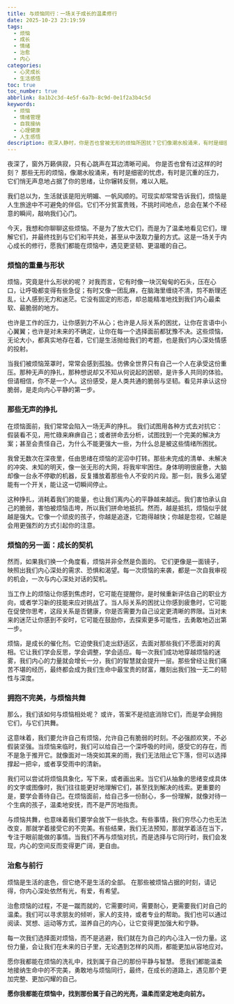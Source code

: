 ```yaml
---
title: 与烦恼同行：一场关于成长的温柔修行
date: 2025-10-23 23:19:59
tags:
  - 烦恼
  - 成长
  - 情绪
  - 治愈
  - 内心
categories:
  - 心灵成长
  - 生活感悟
toc: true
toc_number: true
abbrlink: 8a1b2c3d-4e5f-6a7b-8c9d-0e1f2a3b4c5d
keywords:
  - 烦恼
  - 情绪管理
  - 自我接纳
  - 心理健康
  - 人生感悟
description: 夜深人静时，你是否也曾被无形的烦恼所困扰？它们像潮水般涌来，有时是细密的忧虑，有时是沉重的压力。这篇文章将带你走进烦恼的深处，不是为了沉溺，而是为了理解、接纳，并最终找到与它们和平共处、甚至从中汲取力量的温柔方式。这是一场关于内心成长的修行，愿我们都能在烦恼中，遇见更坚韧、更温暖的自己。
---
```


夜深了，窗外万籁俱寂，只有心跳声在耳边清晰可闻。
你是否也曾有过这样的时刻？
那些无形的烦恼，像潮水般涌来，有时是细密的忧虑，有时是沉重的压力，它们悄无声息地占据了你的思绪，让你辗转反侧，难以入眠。

我们总以为，生活就该是阳光明媚、一帆风顺的。可现实却常常告诉我们，烦恼是人生旅途中不可避免的伴侣。它们不分贫富贵贱，不挑时间地点，总会在某个不经意的瞬间，敲响我们心门。

今天，我想和你聊聊这些烦恼。不是为了放大它们，而是为了温柔地看见它们，理解它们，并最终找到与它们和平共处，甚至从中汲取力量的方式。这是一场关于内心成长的修行，愿我们都能在烦恼中，遇见更坚韧、更温暖的自己。

### 烦恼的重量与形状

烦恼，究竟是什么形状的呢？
对我而言，它有时像一块沉甸甸的石头，压在心口，让呼吸都变得有些急促；有时又像一团乱麻，在脑海里缠绕不清，剪不断理还乱，让人感到无力和迷茫。它没有固定的形态，却总能精准地找到我们内心最柔软、最脆弱的地方。

也许是工作的压力，让你感到力不从心；也许是人际关系的困扰，让你在言语中小心翼翼；也许是对未来的不确定，让你在每一个选择面前都犹豫不决。这些烦恼，无论大小，都真实地存在着，它们是生活抛给我们的考题，也是我们内心深处情感的投射。

当我们被烦恼笼罩时，常常会感到孤独。仿佛全世界只有自己一个人在承受这份重压。那种无声的挣扎，那种想说却又不知从何说起的困顿，是许多人共同的体验。但请相信，你不是一个人。这份感受，是人类共通的脆弱与坚韧。看见并承认这份脆弱，是走向内心平静的第一步。

### 那些无声的挣扎

在烦恼面前，我们常常会陷入一场无声的挣扎。
我们试图用各种方式去对抗它：假装看不见，用忙碌来麻痹自己；或者拼命去分析，试图找到一个完美的解决方案；甚至会责怪自己，为什么不能更强大一些，为什么总是被这些情绪所困扰。

我曾无数次在深夜里，任由思绪在烦恼的泥沼中打转。那些未完成的清单、未解决的冲突、未知的明天，像一张无形的大网，将我牢牢困住。身体明明很疲惫，大脑却像一台永不停歇的机器，反复播放着那些令人不安的片段。那一刻，我多么渴望能有一个开关，能让这一切瞬间停止。

这种挣扎，消耗着我们的能量，也让我们离内心的平静越来越远。我们害怕承认自己的脆弱，害怕被烦恼击垮，所以我们拼命地抵抗。然而，越是抵抗，烦恼似乎就越是强大。它像一个顽皮的孩子，你越是追逐，它跑得越快；你越是忽视，它越是会用更强烈的方式引起你的注意。

### 烦恼的另一面：成长的契机

然而，如果我们换一个角度看，烦恼并非全然是负面的。
它们更像是一面镜子，映照出我们内心深处的需求、恐惧和渴望。每一次烦恼的来袭，都是一次自我审视的机会，一次与内心深处对话的契机。

当工作上的烦恼让你感到焦虑时，它可能在提醒你，是时候重新评估自己的职业方向，或者学习新的技能来应对挑战了。当人际关系的困扰让你感到疲惫时，它可能在促使你思考，这段关系是否健康，你是否需要为自己设定更清晰的界限。当对未来的迷茫让你感到不安时，它可能在鼓励你，去探索更多可能性，去勇敢地迈出第一步。

烦恼，是成长的催化剂。它迫使我们走出舒适区，去面对那些我们不愿面对的真相。它让我们学会反思，学会调整，学会适应。每一次我们成功地穿越烦恼的迷雾，我们内心的力量就会增长一分，我们的智慧就会提升一层。那些曾经让我们痛苦不堪的经历，最终都会成为我们生命中最宝贵的财富，雕刻出我们独一无二的韧性与深度。

### 拥抱不完美，与烦恼共舞

那么，我们该如何与烦恼相处呢？
或许，答案不是彻底消除它们，而是学会拥抱它们，与它们共舞。

这意味着，我们要允许自己有烦恼，允许自己有脆弱的时刻。不必强颜欢笑，不必假装坚强。当烦恼来临时，我们可以给自己一个深呼吸的时间，感受它的存在，而不是急于推开它。就像面对一场突如其来的雨，我们无法阻止它下落，但可以选择撑起一把伞，或者享受雨中的清新。

我们可以尝试将烦恼具象化，写下来，或者画出来。当它们从抽象的思绪变成具体的文字或图像时，我们往往能更好地理解它们，甚至找到解决的线索。更重要的是，要学会善待自己。在烦恼面前，给自己多一份耐心，多一份理解，就像对待一个生病的孩子，温柔地安抚，而不是严厉地指责。

与烦恼共舞，也意味着我们要学会放下一些执念。有些事情，我们穷尽心力也无法改变，那就学着接受它的不完美。有些结果，我们无法预知，那就学着活在当下，专注于眼前能做的事情。当我们不再与烦恼对抗，而是选择与它同行时，我们会发现，内心的空间反而变得更广阔，更自由。

### 治愈与前行

烦恼是生活的底色，但它绝不是生活的全部。
在那些被烦恼占据的时刻，请记得，你内心深处依然有光，有爱，有希望。

治愈烦恼的过程，不是一蹴而就的，它需要时间，需要耐心，更需要我们对自己的温柔。我们可以寻求朋友的倾听，家人的支持，或者专业的帮助。我们也可以通过阅读、冥想、运动等方式，滋养自己的内心，让它变得更加强大和宁静。

每一次我们选择面对烦恼，而不是逃避，我们就在为自己的内心注入一份力量。这份力量，会让我们在未来的日子里，无论遇到怎样的风雨，都能更加从容地应对。

愿你我都能在烦恼的洗礼中，找到属于自己的那份平静与智慧。
愿我们都能温柔地接纳生命中的不完美，勇敢地与烦恼同行，最终，在成长的道路上，遇见那个更加完整、更加闪耀的自己。

**愿你我都能在烦恼中，找到那份属于自己的光亮，温柔而坚定地走向前方。**